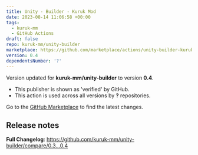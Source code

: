 ```yaml
---
title: Unity - Builder - Kuruk Mod
date: 2023-08-14 11:06:58 +00:00
tags:
  - kuruk-mm
  - GitHub Actions
draft: false
repo: kuruk-mm/unity-builder
marketplace: https://github.com/marketplace/actions/unity-builder-kuruk-mod
version: 0.4
dependentsNumber: '?'
---
```



Version updated for **kuruk-mm/unity-builder** to version **0.4**.
- This publisher is shown as 'verified' by GitHub.
- This action is used across all versions by **?** repositories.

Go to the [GitHub Marketplace](https://github.com/marketplace/actions/unity-builder-kuruk-mod) to find the latest changes.

## Release notes

**Full Changelog**: https://github.com/kuruk-mm/unity-builder/compare/0.3...0.4
